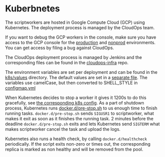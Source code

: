 # Kuberbnetes

The scriptworkers are hosted in Google Compute Cloud (GCP) using Kubernetes.
The deployment process is managed by the CloudOps team.

If you want to debug the GCP workers in the console, make sure you have access to the GCP console for the
[production](https://console.cloud.google.com/kubernetes/workload?organizationId=442341870013&project=moz-fx-relengworker-prod-a67d&workload_list_tablesize=50)
and
[nonprod](https://console.cloud.google.com/kubernetes/workload?project=moz-fx-relengwor-nonprod-4a87&organizationId=442341870013&workload_list_tablesize=50)
environments. You can get access by filing a bug against CloudOps.

The CloudOps deployment process is managed by Jenkins and the corresponding
files can be found in the
[cloudops-infra](https://github.com/mozilla-services/cloudops-infra/tree/master/projects/relengworker)
repo.

The environment variables are set per deployment and can be found in the
[k8s/values](https://github.com/mozilla-services/cloudops-infra/tree/master/projects/relengworker/k8s/values)
directory. The default values are set in a [separate
file](https://github.com/mozilla-services/cloudops-infra/blob/master/projects/relengworker/k8s/charts/beetmover/values.yaml).
The variables use camelCase, but then converted to SHELL_STYLE in
[configmap.yml](https://github.com/mozilla-services/cloudops-infra/blob/master/projects/relengworker/k8s/charts/beetmover/templates/configmap.yaml)

When Kubernetes decides to stop a worker it gives it 1200s to do this
gracefully, see [the corresponding k8s
config](https://github.com/mozilla-services/cloudops-infra/blob/00c53c02fbe1d8d6e0f77a2d3c20ebd813bd43ab/projects/relengworker/k8s/charts/beetmover/templates/deployment.yaml#L35).
As a part of shutdown process, Kubernetes runs
[docker.d/pre-stop.sh](https://github.com/mozilla-services/cloudops-infra/blob/00c53c02fbe1d8d6e0f77a2d3c20ebd813bd43ab/projects/relengworker/k8s/charts/beetmover/templates/deployment.yaml#L43)
to us enough time to finish running tasks. `docker.d/pre-stop.sh` sends
`SIGUSR1` to scriptworker, what makes it exit as soon as it finishes the
running task. 2 minutes before the deadline `docker.d/pre-stop.sh` exits and
lets Kubernetes send `SIGTERM` what makes scriptworker cancel the task and
upload the logs.

Kubernetes also runs a health check, by calling `docker.d/healthcheck`
periodically. If the script exits non-zero or times out, the corresponding
replica is marked as non healthy and will be removed from the pool.
